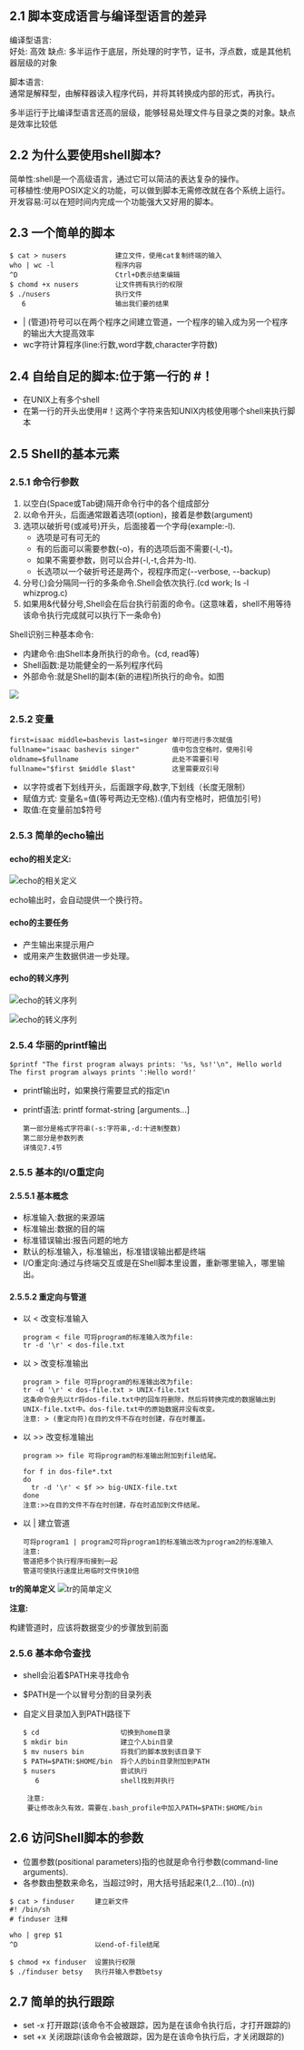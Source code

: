 
## 2.1 脚本变成语言与编译型语言的差异

编译型语言:</br>
好处: 高效
缺点: 多半运作于底层，所处理的时字节，证书，浮点数，或是其他机器层级的对象

脚本语言:</br>
通常是解释型，由解释器读入程序代码，并将其转换成内部的形式，再执行。

多半运行于比编译型语言还高的层级，能够轻易处理文件与目录之类的对象。缺点是效率比较低

## 2.2 为什么要使用shell脚本?

简单性:shell是一个高级语言，通过它可以简洁的表达复杂的操作。</br>
可移植性:使用POSIX定义的功能，可以做到脚本无需修改就在各个系统上运行。</br>
开发容易:可以在短时间内完成一个功能强大又好用的脚本。</br>

## 2.3 一个简单的脚本

```
$ cat > nusers            建立文件，使用cat复制终端的输入
who | wc -l               程序内容
^D                        Ctrl+D表示结束编辑
$ chomd +x nusers         让文件拥有执行的权限
$ ./nusers                执行文件
   6                      输出我们要的结果
```
* | (管道)符号可以在两个程序之间建立管道，一个程序的输入成为另一个程序的输出大大提高效率
* wc字符计算程序(line:行数,word字数,character字符数)

## 2.4 自给自足的脚本:位于第一行的 #！
* 在UNIX上有多个shell
* 在第一行的开头出使用#！这两个字符来告知UNIX内核使用哪个shell来执行脚本


## 2.5 Shell的基本元素

### 2.5.1 命令行参数

1. 以空白(Space或Tab键)隔开命令行中的各个组成部分
2. 以命令开头，后面通常跟着选项(option)，接着是参数(argument)
3. 选项以破折号(或减号)开头，后面接着一个字母(example:-l).
   * 选项是可有可无的
   * 有的后面可以需要参数(-o)，有的选项后面不需要(-l,-t)。
   * 如果不需要参数，则可以合并(-l,-t,合并为-lt).
   * 长选项以一个破折号还是两个，视程序而定(--verbose, --backup)
4. 分号(;)会分隔同一行的多条命令.Shell会依次执行.(cd work; ls -l whizprog.c)
5. 如果用&代替分号,Shell会在后台执行前面的命令。(这意味着，shell不用等待该命令执行完成就可以执行下一条命令)

Shell识别三种基本命令:

* 内建命令:由Shell本身所执行的命令。(cd, read等)
* Shell函数:是功能健全的一系列程序代码
* 外部命令:就是Shell的副本(新的进程)所执行的命令。如图

![](./image/2-1.png)

 
### 2.5.2 变量

```
first=isaac middle=bashevis last=singer 单行可进行多次赋值
fullname="isaac bashevis singer"        值中包含空格时，使用引号
oldname=$fullname                       此处不需要引号
fullname="$first $middle $last"         这里需要双引号
```

* 以字符或者下划线开头，后面跟字母,数字,下划线（长度无限制）
* 赋值方式: 变量名=值(等号两边无空格).(值内有空格时，把值加引号)
* 取值:在变量前加$符号

### 2.5.3 简单的echo输出

#### echo的相关定义:

![echo的相关定义](./image/2-2.png)

echo输出时，会自动提供一个换行符。
#### echo的主要任务
  * 产生输出来提示用户
  * 或用来产生数据供进一步处理。

#### echo的转义序列

![echo的转义序列](./image/2-3-1.png)

![echo的转义序列](./image/2-3-2.png)


### 2.5.4 华丽的printf输出

```
$printf "The first program always prints: '%s, %s!'\n", Hello world
The first program always prints ':Hello word!'
```
* printf输出时，如果换行需要显式的指定\n
* printf语法: printf format-string [arguments...]

   ```
   第一部分是格式字符串(-s:字符串,-d:十进制整数)
   第二部分是参数列表
   详情见7.4节
   ```

### 2.5.5 基本的I/O重定向
#### 2.5.5.1 基本概念
+ 标准输入:数据的来源端</br>
+ 标准输出:数据的目的端</br>
+ 标准错误输出:报告问题的地方</br>
+ 默认的标准输入，标准输出，标准错误输出都是终端
+ I/O重定向:通过与终端交互或是在Shell脚本里设置，重新哪里输入，哪里输出。

#### 2.5.5.2 重定向与管道

- 以 < 改变标准输入

  ```
  program < file 可将program的标准输入改为file:
  tr -d '\r' < dos-file.txt
  ```
- 以 > 改变标准输出
  
  ```
  program > file 可将program的标准输出改为file:
  tr -d '\r' < dos-file.txt > UNIX-file.txt
  这条命令会先以tr将dos-file.txt中的回车符删除，然后将转换完成的数据输出到UNIX-file.txt中。dos-file.txt中的原始数据并没有改变。
  注意: > (重定向符)在目的文件不存在时创建，存在时覆盖。
  ```
- 以 >> 改变标准输出

  ```
  program >> file 可将program的标准输出附加到file结尾。
  
  for f in dos-file*.txt
  do
    tr -d '\r' < $f >> big-UNIX-file.txt
  done
  注意:>>在目的文件不存在时创建，存在时追加到文件结尾。
  ```
  
- 以 | 建立管道
  
  ```
  可将program1 | program2可将program1的标准输出改为program2的标准输入
  注意: 
  管道把多个执行程序衔接到一起
  管道可使执行速度比用临时文件快10倍
  ```

**tr的简单定义**
![tr的简单定义](./image/2-4-1.png)

**注意:**

构建管道时，应该将数据变少的步骤放到前面

### 2.5.6 基本命令查找
+ shell会沿着$PATH来寻找命令
+ $PATH是一个以冒号分割的目录列表
+ 自定义目录加入到PATH路径下
   
   ```
   $ cd                    切换到home目录     
   $ mkdir bin             建立个人bin目录
   $ mv nusers bin         将我们的脚本放到该目录下
   $ PATH=$PATH:$HOME/bin  将个人的bin目录附加到PATH
   $ nusers                尝试执行
      6                    shell找到并执行
    
    注意: 
    要让修改永久有效，需要在.bash_profile中加入PATH=$PATH:$HOME/bin

   ```

## 2.6 访问Shell脚本的参数

- 位置参数(positional parameters)指的也就是命令行参数(command-line arguments).
- 各参数由整数来命名，当超过9时，用大括号括起来($1,$2...$(10)..$(n))

```
$ cat > finduser     建立新文件
#! /bin/sh           
# finduser 注释

who | grep $1
^D                   以end-of-file结尾

$ chmod +x finduser  设置执行权限
$ ./finduser betsy   执行并输入参数betsy
```
## 2.7 简单的执行跟踪

* set -x 打开跟踪(该命令不会被跟踪，因为是在该命令执行后，才打开跟踪的)
* set +x 关闭跟踪(该命令会被跟踪，因为是在该命令执行后，才关闭跟踪的)




